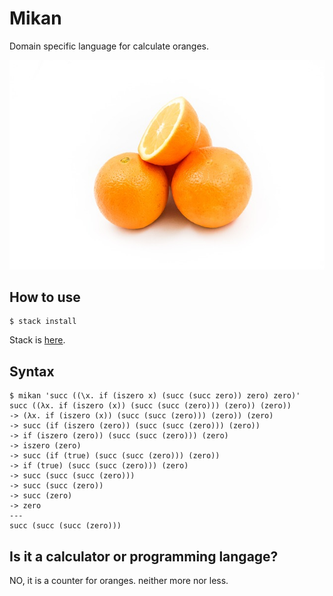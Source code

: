 # Mikan
Domain specific language for calculate oranges.

![ORANGES](./docs/oranges.jpeg)

## How to use
```
$ stack install
```
Stack is [here](https://docs.haskellstack.org/en/stable/README/).

## Syntax
```
$ mikan 'succ ((\x. if (iszero x) (succ (succ zero)) zero) zero)'
succ ((λx. if (iszero (x)) (succ (succ (zero))) (zero)) (zero))
-> (λx. if (iszero (x)) (succ (succ (zero))) (zero)) (zero)
-> succ (if (iszero (zero)) (succ (succ (zero))) (zero))
-> if (iszero (zero)) (succ (succ (zero))) (zero)
-> iszero (zero)
-> succ (if (true) (succ (succ (zero))) (zero))
-> if (true) (succ (succ (zero))) (zero)
-> succ (succ (succ (zero)))
-> succ (succ (zero))
-> succ (zero)
-> zero
---
succ (succ (succ (zero)))
```

## Is it a calculator or programming langage?
NO, it is a counter for oranges. neither more nor less.


